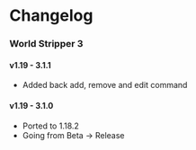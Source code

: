 # Changelog
### World Stripper 3

#### v1.19 - 3.1.1
* Added back add, remove and edit command

#### v1.19 - 3.1.0
* Ported to 1.18.2
* Going from Beta -> Release  